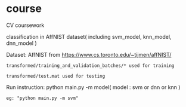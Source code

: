 # course
CV coursework

classification in AffNIST dataset( including svm_model, knn_model, dnn_model )

Dataset: AffNIST from https://www.cs.toronto.edu/~tijmen/affNIST/
    
    transformed/training_and_validation_batches/* used for training
    
    transformed/test.mat used for testing


Run instruction: python main.py -m model( model : svm or dnn or knn )

    eg: "python main.py -m svm"